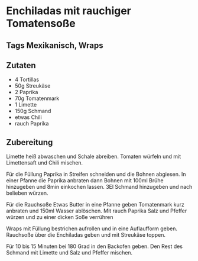 # Enchiladas mit rauchiger Tomatensoße

## Tags Mexikanisch, Wraps

## Zutaten

- 4 Tortillas
- 50g Streukäse
- 2 Paprika
- 70g Tomatenmark
- 1 Limette
- 150g Schmand
- etwas Chili
- rauch Paprika

## Zubereitung

Limette heiß abwaschen und Schale abreiben.
Tomaten würfeln und mit Limettensaft und Chili mischen.

Für die Füllung
Paprika in Streifen schneiden und die Bohnen abgiesen.
In einer Pfanne die Paprika anbraten dann Bohnen mit 100ml Brühe hinzugeben und 8min einkochen lassen.
3El Schmand hinzugeben und nach belieben würzen.

Für die Rauchsoße
Etwas Butter in eine Pfanne geben Tomatenmark kurz anbraten und 150ml Wasser ablöschen. Mit rauch Paprika Salz und Pfeffer würzen und zu einer dicken Soße verrühren

Wraps mit Füllung bestrichen aufrollen und in eine Auflaufform geben.
Rauchsoße über die Enchiladas geben und mit Streukäse toppen.

Für 10 bis 15 Minuten bei 180 Grad in den Backofen geben.
Den Rest des Schmand mit Limette und Salz und Pfeffer mischen.
